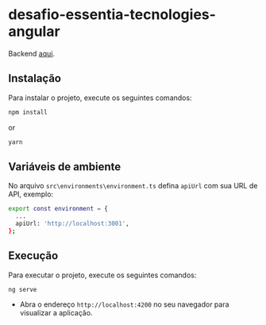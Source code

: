 # desafio-essentia-tecnologies-angular

Backend [aqui](https://github.com/fernandohenriq/desafio-essentia-tecnologies).

## Instalação

Para instalar o projeto, execute os seguintes comandos:

```bash
npm install
```

or

```bash
yarn
```

## Variáveis de ambiente

No arquivo `src\environments\environment.ts` defina `apiUrl` com sua URL de API, exemplo:

```bash
export const environment = {
  ...
  apiUrl: 'http://localhost:3001',
};
```

## Execução

Para executar o projeto, execute os seguintes comandos:

```
ng serve
```

- Abra o endereço `http://localhost:4200` no seu navegador para visualizar a aplicação.
